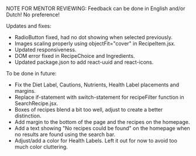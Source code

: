 NOTE FOR MENTOR REVIEWING: Feedback can be done in English and/or Dutch! No preference!

Updates and fixes:
- RadioButton fixed, had no dot showing when selected previously.
- Images scaling properly using objectFit="cover" in RecipeItem.jsx.
- Updated responsiveness.
- DOM error fixed in RecipeChoice and Ingredients.
- Updated package.json to add react-uuid and react-icons.

To be done in future:
- Fix the Diet Label, Cautions, Nutrients, Health Label placements and margins.
- Replace if-statement with switch-statement for recipeFilter function in SearchRecipe.jsx.
- Boxes of recipes blend a bit too well, adjust to create a better distinction.
- Add margin to the bottom of the page and the recipes on the homepage.
- Add a text showing "No recipes could be found" on the homepage when no results are found using the search bar.
- Adjust/add a color for Health Labels. Left it out for now to avoid too much color cluttering. 
